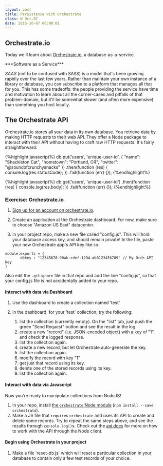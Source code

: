 ```yaml
---
layout: post
title: Persistence with Orchestrate
class: W Oct.07
date: 2015-10-07 00:00:01
---
```



## Orchestrate.io

Today we'll learn about [Orchestrate.io][orchestrate], a database-as-a-service.

<aside>
***Software as a Service***

_SAAS_ (not to be confused with SASS) is a model that's been growing rapidly over the last few years. Rather than maintain your own instance of a library or database, you can subscribe to a platform that manages all that for you. This has some tradeoffs: the people providing the service have time and motivation to learn about all the corner-cases and pitfalls of that problem-domain, but it'll be somewhat slower (and often more expensive) than something you host locally.
</aside>

## The Orchestrate API

Orchestrate.io stores all your data in its own database. You retrieve data by making HTTP requests to their web API. They offer a Node package to interact with their API without having to craft raw HTTP requests. It's fairly straightforward:

{%highlight javascript%}
db.put('users', 'unique-user-id', {
  "name": "Shackleton Cat",
  "hometown": "Portland, OR",
  "twitter": "@soundofcrunchysnacks"
})
.then(function (res) {
  console.log(res.statusCode);
})
.fail(function (err) {});
{%endhighlight%}

{%highlight javascript%}
db.get('users', 'unique-user-id')
.then(function (res) {
  console.log(res.body);
})
.fail(function (err) {});
{%endhighlight%}

### Exercise: Orchestrate.io

1. [Sign up for an account on orchestrate.io][orchestrate-signup].

1. Create an application at the Orchestrate dashboard.  For now, make sure to choose "Amazon US East" datacenter.

1. In your project repo, make a new file called "config.js".  This will hold your database access key, and should remain private!  In the file, paste your new Orchestrate app's API key like so:

```
module.exports = {
       dbkey : "12345678-90ab-cdef-1234-ab0123456789" // My Orch API key
}
```

Also edit the `.gitignore` file in that repo and add the line "config.js", so that your config.js file is not accidentally added to your repo.

#### Interact with data via Dashboard

1. Use the dashboard to create a collection named 'test'

1. In the dashboard, for your 'test' collection, try the following:
	1. list the collection (currently empty).  On the "list" tab, just push the green "Send Request" button and see the result in the log.
	1. create a new "record" (i.e. JSON-encoded object) with a key of "1", and check the logged response.
	1. list the collection again.
	1. create a new record, but let Orchestrate auto-generate the key.
	1. list the collection again.
	1. modify the record with key "1"
	1. get just that record using its key.
	1. delete one of the stored records using its key.
	1. list the collection again.

#### Interact with data via Javascript
Now you're ready to manipulate collections from NodeJS!

1. In your repo, install [the `orchestrate` Node module][orchestrate-npm] (`npm install --save orchestrate`).
1. Make a JS file that `require`s `orchestrate` and uses its API to create and delete some records. Try to repeat the same steps above, and see the results through `console.log()`s. Check out the [api docs][orchestrate-docs] for more on how to work with the API through the Node client.

#### Begin using Orchestrate in your project

1. Make a file 'reset-db.js' which will reset a particular collection in your database to contain only a few test records of your choice.

[orchestrate]: https://orchestrate.io/
[orchestrate-signup]: https://dashboard.orchestrate.io/users/register
[orchestrate-npm]: https://www.npmjs.com/package/orchestrate
[orchestrate-docs]: https://orchestrate.io/docs/key-value
[lucene]: https://lucene.apache.org/core/

<!--
	Write demo route to get one user using old databse.js

	Adapt database.js to be async

	Rewrite demo route to use orchestrate
	-->